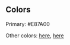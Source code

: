## Colors

Primary: #E87A00

Other colors: [here](https://www.canva.com/colors/color-palettes/crack-of-dawn), [here](https://mycolor.space/?hex=%23E87A00&sub=1)
